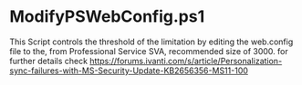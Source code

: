 # ModifyPSWebConfig.ps1
This Script controls the threshold of the limitation by editing the web.config file to the, from Professional Service SVA, recommended size of 3000.
for further details check 	https://forums.ivanti.com/s/article/Personalization-sync-failures-with-MS-Security-Update-KB2656356-MS11-100	
